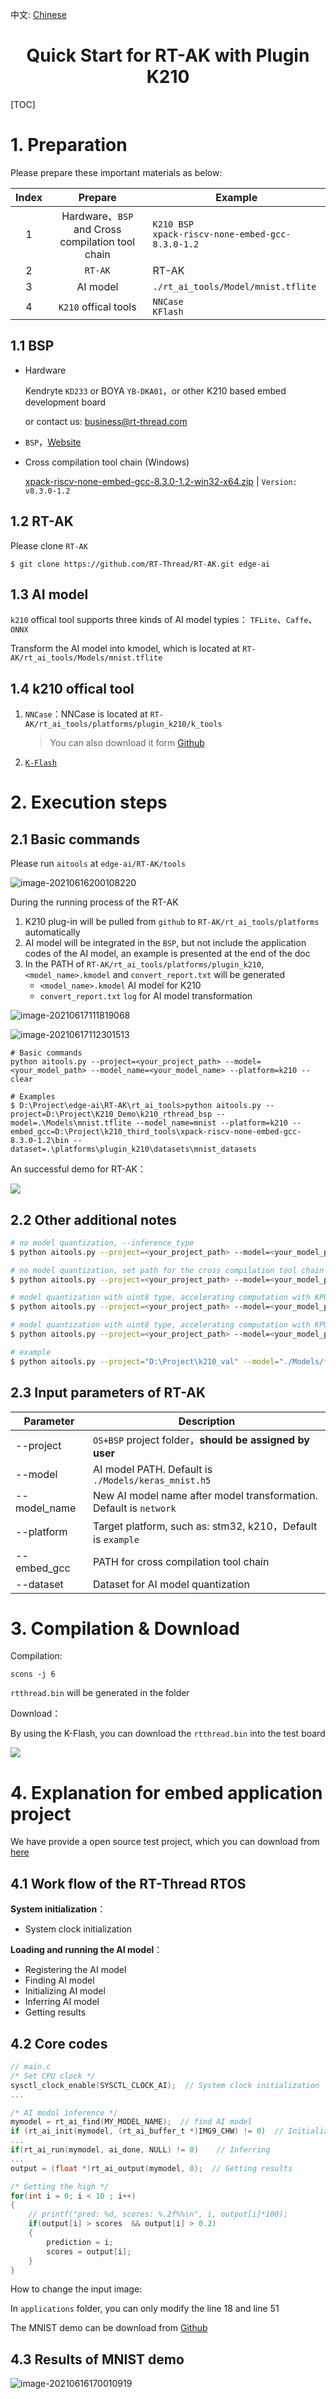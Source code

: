 中文: [Chinese](RT-AK之K210插件快速上手.md)


<center><h1>Quick Start for RT-AK with Plugin K210</h1></center>

[TOC]

# 1. Preparation

Please prepare these important materials as below:

| Index |                      Prepare                      | Example                                               |
| :---: | :-----------------------------------------------: | ----------------------------------------------------- |
|   1   | Hardware、`BSP`  and Cross compilation tool chain | `K210 BSP` <br>`xpack-riscv-none-embed-gcc-8.3.0-1.2` |
|   2   |                      `RT-AK`                      | RT-AK                                                 |
|   3   |                     AI model                      | `./rt_ai_tools/Model/mnist.tflite`                    |
|   4   |               `K210` offical tools                | `NNCase`<br>`KFlash`                                  |

## 1.1 BSP

- Hardware

  Kendryte `KD233` or BOYA `YB-DKA01`，or other K210 based embed development board

  or contact us: business@rt-thread.com

- `BSP`，[Website](http://117.143.63.254:9012/www/RT-AK/sdk-bsp-k210.zip)

- Cross compilation tool chain (Windows)

  [xpack-riscv-none-embed-gcc-8.3.0-1.2-win32-x64.zip](https://github.com/xpack-dev-tools/riscv-none-embed-gcc-xpack/releases/download/v8.3.0-1.2/xpack-riscv-none-embed-gcc-8.3.0-1.2-win32-x64.zip) | `Version: v8.3.0-1.2`

## 1.2 RT-AK

Please clone `RT-AK` 

```shell
$ git clone https://github.com/RT-Thread/RT-AK.git edge-ai
```

## 1.3 AI model

`k210` offical tool supports three kinds of AI model typies： `TFLite`、`Caffe`、`ONNX`

Transform the AI model into kmodel, which is located at `RT-AK/rt_ai_tools/Models/mnist.tflite`

## 1.4 k210 offical tool

1. `NNCase`：NNCase is located at `RT-AK/rt_ai_tools/platforms/plugin_k210/k_tools` 

   > You can also download it form [Github](https://github.com/kendryte/nncase/releases)

2. [`K-Flash`](https://github.com/kendryte/kendryte-flash-windows/releases/download/v0.4.1/K-Flash.zip)

# 2. Execution steps

## 2.1 Basic commands

Please run `aitools` at `edge-ai/RT-AK/tools`

![image-20210616200108220](https://gitee.com/lebhoryi/PicGoPictureBed/raw/master/img/20210616200114.png)

During the running process of the RT-AK

1. K210 plug-in will be pulled from `github` to  `RT-AK/rt_ai_tools/platforms` automatically
2. AI model will be integrated in the `BSP`, but not include the application codes of the AI model, an example is presented at the end of the doc
3. In the PATH of  `RT-AK/rt_ai_tools/platforms/plugin_k210`,  `<model_name>.kmodel` and  `convert_report.txt`  will be generated 
   - `<model_name>.kmodel`  AI model for K210 
   - `convert_report.txt` `log` for AI model transformation 

![image-20210617111819068](https://gitee.com/lebhoryi/PicGoPictureBed/raw/master/img/20210617112611.png)

![image-20210617112301513](https://gitee.com/lebhoryi/PicGoPictureBed/raw/master/img/20210617112301.png)

```shell
# Basic commands
python aitools.py --project=<your_project_path> --model=<your_model_path> --model_name=<your_model_name> --platform=k210 --clear

# Examples
$ D:\Project\edge-ai\RT-AK\rt_ai_tools>python aitools.py --project=D:\Project\K210_Demo\k210_rthread_bsp --model=.\Models\mnist.tflite --model_name=mnist --platform=k210 --embed_gcc=D:\Project\k210_third_tools\xpack-riscv-none-embed-gcc-8.3.0-1.2\bin --dataset=.\platforms\plugin_k210\datasets\mnist_datasets
```

An successful demo for RT-AK：

![](./images/run_rt_ak.png)

## 2.2 Other additional notes

```bash
# no model quantization, --inference_type
$ python aitools.py --project=<your_project_path> --model=<your_model_path> --platform=k210  --inference_type=float

# no model quantization, set path for the cross compilation tool chain
$ python aitools.py --project=<your_project_path> --model=<your_model_path> --platform=k210 --embed_gcc=<your_RISCV-GNU-Compiler_path> --inference_type=float

# model quantization with uint8 type, accelerating computation with KPU, dataset format is image
$ python aitools.py --project=<your_project_path> --model=<your_model_path> --platform=k210 --embed_gcc=<your_RISCV-GNU-Compiler_path> --dataset=<your_val_dataset>

# model quantization with uint8 type, accelerating computation with KPU, dataset format is not image
$ python aitools.py --project=<your_project_path> --model=<your_model_path> --platform=k210 --embed_gcc=<your_RISCV-GNU-Compiler_path> --dataset=<your_val_dataset> --dataset_format=raw

# example
$ python aitools.py --project="D:\Project\k210_val" --model="./Models/facelandmark.tflite" --model_name=facelandmark --platform=k210 --embed_gcc="D:\Project\k210_third_tools\xpack-riscv-none-embed-gcc-8.3.0-1.2\bin" --dataset="./platforms/plugin_k210/datasets/images"
```

## 2.3 Input parameters of RT-AK

| Parameter    | Description                                                  |
| ------------ | ------------------------------------------------------------ |
| --project    | `OS+BSP` project folder，**should be assigned by user**      |
| --model      | AI model PATH. Default is `./Models/keras_mnist.h5`          |
| --model_name | New AI model name after model transformation. Default is `network` |
| --platform   | Target platform, such as: stm32, k210，Default is  `example` |
| --embed_gcc  | PATH for cross compilation tool chain                        |
| --dataset    | Dataset for AI model quantization                            |

# 3. Compilation & Download

Compilation:

```shell
scons -j 6	
```

`rtthread.bin` will be generated in the folder

Download：

By using the K-Flash, you can download the `rtthread.bin` into the test board

![](./images/image2.png)

# 4. Explanation for embed application project

We have provide a open source test project, which you can download from [here](http://117.143.63.254:9012/www/RT-AK/mnist_app_k210.zip)

## 4.1 Work flow of the RT-Thread RTOS

**System initialization**：

- System clock initialization

**Loading and running the AI model**：

- Registering the AI model
- Finding AI model
- Initializing AI model
- Inferring AI model
- Getting results

## 4.2 Core codes

```c
// main.c
/* Set CPU clock */
sysctl_clock_enable(SYSCTL_CLOCK_AI);  // System clock initialization
...

/* AI modol inference */
mymodel = rt_ai_find(MY_MODEL_NAME);  // find AI model
if (rt_ai_init(mymodel, (rt_ai_buffer_t *)IMG9_CHW) != 0)  // Initializing AI model
...
if(rt_ai_run(mymodel, ai_done, NULL) != 0)    // Inferring
...
output = (float *)rt_ai_output(mymodel, 0);  // Getting results

/* Getting the high */
for(int i = 0; i < 10 ; i++)
{
    // printf("pred: %d, scores: %.2f%%\n", i, output[i]*100);
    if(output[i] > scores  && output[i] > 0.2)
    {
        prediction = i;
        scores = output[i];
    }
}
```

How to change the input image:

In `applications` folder, you can only modify the line 18 and line 51

The MNIST demo can be download from [Github](https://github.com/EdgeAIWithRTT/Project5-Mnist_RT-AK_K210)

## 4.3 Results of MNIST demo

![image-20210616170010919](./images/20210616170015.png)